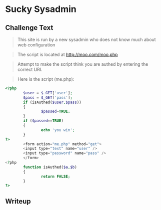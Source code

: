 # Sucky Sysadmin

## Challenge Text

> This site is run by a new sysadmin who does not know much about web configuration

> The script is located at http://moo.com/moo.php

> Attempt to make the script think you are authed by entering the correct URI.

> Here is the script (me.php):

```php
<?php
        $user = $_GET['user'];
        $pass = $_GET['pass'];
        if (isAuthed($user,$pass))
        {
                $passed=TRUE;
        }
        if ($passed==TRUE)
        {
                echo 'you win';
        }
?>
        <form action="me.php" method="get">
        <input type="text" name="user" />
        <input type="password" name="pass" />
        </form>
<?php
        function isAuthed($a,$b)
        {
                return FALSE;
        }
?>
```

## Writeup


